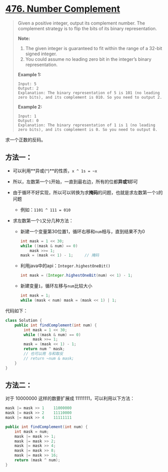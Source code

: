 # [476. Number Complement][1]

> Given a positive integer, output its complement number. The complement strategy is to flip the bits of its binary representation.
>
> **Note:**
>
> 1. The given integer is guaranteed to fit within the range of a 32-bit signed integer.
> 2. You could assume no leading zero bit in the integer’s binary representation.
>
>
>
> **Example 1:**
>
> ```
> Input: 5
> Output: 2
> Explanation: The binary representation of 5 is 101 (no leading zero bits), and its complement is 010. So you need to output 2.
> ```
>
>
>
> **Example 2:**
>
> ```
> Input: 1
> Output: 0
> Explanation: The binary representation of 1 is 1 (no leading zero bits), and its complement is 0. So you need to output 0.
> ```



求一个正数的反码。



## 方法一：

* 可以利用**异或(^)**的性质，`x ^ 1s = ~x`
* 所以，左数第一个`1`开始，一直到最右边，所有的位都**异或1**即可
* 由于循环不好实现，所以可以转换为求**掩码**的问题，也就是求左数第一个`1`的问题
  * 例如：`1101 ^ 111 = 010`

* 求左数第一个`1`又分几种方法：

  * 新建一个变量第30位置1，循环右移和`num`相与，直到结果不为0

    ```java
    int mask = 1 << 30;
    while ((mask & num) == 0)
        mask >>= 1;
    mask = (mask << 1) - 1;		// 掩码
    ```

  * 利用java中的api：`Integer.highestOneBit()`

    ```java
    int mask = (Integer.highestOneBit(num) << 1) - 1;
    ```

  * 新建变量`1`，循环左移与`num`比较大小

    ```java
    int mask = 1;
    while (mask < num) mask = (mask << 1) | 1;
    ```



代码如下：

```java
class Solution {
    public int findComplement(int num) {
        int mask = 1 << 30;
        while ((mask & num) == 0)
            mask >>= 1;
        mask = (mask << 1) - 1;
        return num ^ mask;		
        // 也可以用 与和取反
        // return ~num & mask;
    }
}
```



## 方法二：

对于 10000000 这样的数要扩展成 11111111，可以利用以下方法：

```java
mask |= mask >> 1    11000000
mask |= mask >> 2    11110000
mask |= mask >> 4    11111111
```

```java
public int findComplement(int num) {
    int mask = num;
    mask |= mask >> 1;
    mask |= mask >> 2;
    mask |= mask >> 4;
    mask |= mask >> 8;
    mask |= mask >> 16;
    return (mask ^ num);
}
```













[1]: https://leetcode.com/problems/number-complement/
